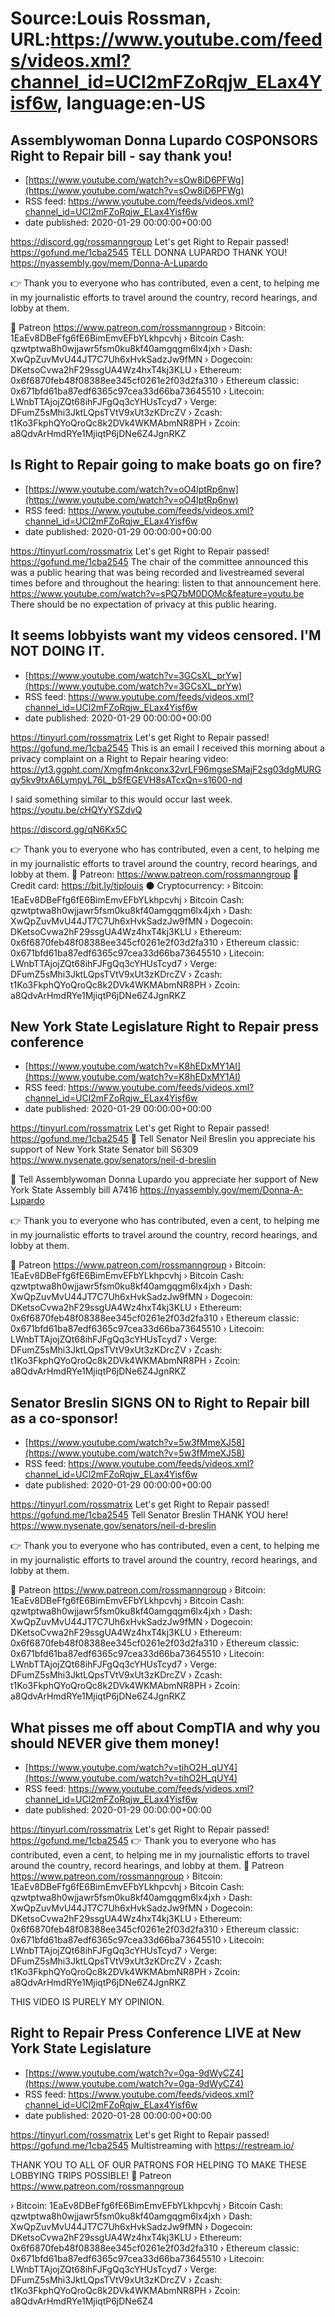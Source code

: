 # Source:Louis Rossman, URL:https://www.youtube.com/feeds/videos.xml?channel_id=UCl2mFZoRqjw_ELax4Yisf6w, language:en-US

## Assemblywoman Donna Lupardo COSPONSORS Right to Repair bill - say thank you!
 - [https://www.youtube.com/watch?v=sOw8iD6PFWg](https://www.youtube.com/watch?v=sOw8iD6PFWg)
 - RSS feed: https://www.youtube.com/feeds/videos.xml?channel_id=UCl2mFZoRqjw_ELax4Yisf6w
 - date published: 2020-01-29 00:00:00+00:00

https://discord.gg/rossmanngroup
Let's get Right to Repair passed! https://gofund.me/1cba2545
TELL DONNA LUPARDO THANK YOU! https://nyassembly.gov/mem/Donna-A-Lupardo

👉 Thank you to everyone who has contributed, even a cent, to helping me in my journalistic efforts to travel around the country, record hearings, and lobby at them. 

🔵 Patreon https://www.patreon.com/rossmanngroup
› Bitcoin: 1EaEv8DBeFfg6fE6BimEmvEFbYLkhpcvhj
› Bitcoin Cash: qzwtptwa8h0wjjawr5fsm0ku8kf40amgqgm6lx4jxh
› Dash: XwQpZuvMvU44JT7C7Uh6xHvkSadzJw9fMN
› Dogecoin: DKetsoCvwa2hF29ssgUA4Wz4hxT4kj3KLU
› Ethereum: 0x6f6870feb48f08388ee345cf0261e2f03d2fa310
› Ethereum classic: 0x671bfd61ba87edf6365c97cea33d66ba73645510
› Litecoin: LWnbTTAjojZQt68ihFJFgQq3cYHUsTcyd7
› Verge: DFumZ5sMhi3JktLQpsTVtV9xUt3zKDrcZV
› Zcash: t1Ko3FkphQYoQroQc8k2DVk4WKMAbmNR8PH
› Zcoin: a8QdvArHmdRYe1MjiqtP6jDNe6Z4JgnRKZ

## Is Right to Repair going to make boats go on fire?
 - [https://www.youtube.com/watch?v=oO4lptRp6nw](https://www.youtube.com/watch?v=oO4lptRp6nw)
 - RSS feed: https://www.youtube.com/feeds/videos.xml?channel_id=UCl2mFZoRqjw_ELax4Yisf6w
 - date published: 2020-01-29 00:00:00+00:00

https://tinyurl.com/rossmatrix
Let's get Right to Repair passed! https://gofund.me/1cba2545
The chair of the committee announced this was a public hearing that was being recorded and livestreamed several times before and throughout the hearing: listen to that announcement here. https://www.youtube.com/watch?v=sPQ7bM0DOMc&feature=youtu.be There should be no expectation of privacy at this public hearing.

## It seems lobbyists want my videos censored. I'M NOT DOING IT.
 - [https://www.youtube.com/watch?v=3GCsXL_prYw](https://www.youtube.com/watch?v=3GCsXL_prYw)
 - RSS feed: https://www.youtube.com/feeds/videos.xml?channel_id=UCl2mFZoRqjw_ELax4Yisf6w
 - date published: 2020-01-29 00:00:00+00:00

https://tinyurl.com/rossmatrix
Let's get Right to Repair passed! https://gofund.me/1cba2545
This is an email I received this morning about a privacy complaint on a Right to Repair hearing video: https://yt3.ggpht.com/Xmgfm4nkconx32vrLF96mgseSMajF2sg03dgMURGqy5kv9txA6LympyL76L_bSfEGEVH8sATcxQn=s1600-nd

I said something similar to this would occur last week. https://youtu.be/cHQYyYSZdvQ

https://discord.gg/qN6Kx5C

👉 Thank you to everyone who has contributed, even a cent, to helping me in my journalistic efforts to travel around the country, record hearings, and lobby at them. 
🔵 Patreon: https://www.patreon.com/rossmanngroup
🔴 Credit card: https://bit.ly/tiplouis
⚫ Cryptocurrency:
› Bitcoin: 1EaEv8DBeFfg6fE6BimEmvEFbYLkhpcvhj
› Bitcoin Cash: qzwtptwa8h0wjjawr5fsm0ku8kf40amgqgm6lx4jxh
› Dash: XwQpZuvMvU44JT7C7Uh6xHvkSadzJw9fMN
› Dogecoin: DKetsoCvwa2hF29ssgUA4Wz4hxT4kj3KLU
› Ethereum: 0x6f6870feb48f08388ee345cf0261e2f03d2fa310
› Ethereum classic: 0x671bfd61ba87edf6365c97cea33d66ba73645510
› Litecoin: LWnbTTAjojZQt68ihFJFgQq3cYHUsTcyd7
› Verge: DFumZ5sMhi3JktLQpsTVtV9xUt3zKDrcZV
› Zcash: t1Ko3FkphQYoQroQc8k2DVk4WKMAbmNR8PH
› Zcoin: a8QdvArHmdRYe1MjiqtP6jDNe6Z4JgnRKZ

## New York State Legislature Right to Repair press conference
 - [https://www.youtube.com/watch?v=K8hEDxMY1AI](https://www.youtube.com/watch?v=K8hEDxMY1AI)
 - RSS feed: https://www.youtube.com/feeds/videos.xml?channel_id=UCl2mFZoRqjw_ELax4Yisf6w
 - date published: 2020-01-29 00:00:00+00:00

https://tinyurl.com/rossmatrix
Let's get Right to Repair passed! https://gofund.me/1cba2545
🔵 Tell Senator Neil Breslin you appreciate his support of New York State Senator bill S6309  https://www.nysenate.gov/senators/neil-d-breslin

🔵 Tell Assemblywoman Donna Lupardo you appreciate her support of New York State Assembly bill A7416 https://nyassembly.gov/mem/Donna-A-Lupardo

👉 Thank you to everyone who has contributed, even a cent, to helping me in my journalistic efforts to travel around the country, record hearings, and lobby at them. 

🔵 Patreon https://www.patreon.com/rossmanngroup
› Bitcoin: 1EaEv8DBeFfg6fE6BimEmvEFbYLkhpcvhj
› Bitcoin Cash: qzwtptwa8h0wjjawr5fsm0ku8kf40amgqgm6lx4jxh
› Dash: XwQpZuvMvU44JT7C7Uh6xHvkSadzJw9fMN
› Dogecoin: DKetsoCvwa2hF29ssgUA4Wz4hxT4kj3KLU
› Ethereum: 0x6f6870feb48f08388ee345cf0261e2f03d2fa310
› Ethereum classic: 0x671bfd61ba87edf6365c97cea33d66ba73645510
› Litecoin: LWnbTTAjojZQt68ihFJFgQq3cYHUsTcyd7
› Verge: DFumZ5sMhi3JktLQpsTVtV9xUt3zKDrcZV
› Zcash: t1Ko3FkphQYoQroQc8k2DVk4WKMAbmNR8PH
› Zcoin: a8QdvArHmdRYe1MjiqtP6jDNe6Z4JgnRKZ

## Senator Breslin SIGNS ON to Right to Repair bill as a co-sponsor!
 - [https://www.youtube.com/watch?v=5w3fMmeXJ58](https://www.youtube.com/watch?v=5w3fMmeXJ58)
 - RSS feed: https://www.youtube.com/feeds/videos.xml?channel_id=UCl2mFZoRqjw_ELax4Yisf6w
 - date published: 2020-01-29 00:00:00+00:00

https://tinyurl.com/rossmatrix
Let's get Right to Repair passed! https://gofund.me/1cba2545
Tell Senator Breslin THANK YOU here! https://www.nysenate.gov/senators/neil-d-breslin

👉 Thank you to everyone who has contributed, even a cent, to helping me in my journalistic efforts to travel around the country, record hearings, and lobby at them. 

🔵 Patreon https://www.patreon.com/rossmanngroup
› Bitcoin: 1EaEv8DBeFfg6fE6BimEmvEFbYLkhpcvhj
› Bitcoin Cash: qzwtptwa8h0wjjawr5fsm0ku8kf40amgqgm6lx4jxh
› Dash: XwQpZuvMvU44JT7C7Uh6xHvkSadzJw9fMN
› Dogecoin: DKetsoCvwa2hF29ssgUA4Wz4hxT4kj3KLU
› Ethereum: 0x6f6870feb48f08388ee345cf0261e2f03d2fa310
› Ethereum classic: 0x671bfd61ba87edf6365c97cea33d66ba73645510
› Litecoin: LWnbTTAjojZQt68ihFJFgQq3cYHUsTcyd7
› Verge: DFumZ5sMhi3JktLQpsTVtV9xUt3zKDrcZV
› Zcash: t1Ko3FkphQYoQroQc8k2DVk4WKMAbmNR8PH
› Zcoin: a8QdvArHmdRYe1MjiqtP6jDNe6Z4JgnRKZ

## What pisses me off about CompTIA and why you should NEVER give them money!
 - [https://www.youtube.com/watch?v=tihO2H_qUY4](https://www.youtube.com/watch?v=tihO2H_qUY4)
 - RSS feed: https://www.youtube.com/feeds/videos.xml?channel_id=UCl2mFZoRqjw_ELax4Yisf6w
 - date published: 2020-01-29 00:00:00+00:00

https://tinyurl.com/rossmatrix
Let's get Right to Repair passed! https://gofund.me/1cba2545
👉 Thank you to everyone who has contributed, even a cent, to helping me in my journalistic efforts to travel around the country, record hearings, and lobby at them. 
🔵 Patreon https://www.patreon.com/rossmanngroup
› Bitcoin: 1EaEv8DBeFfg6fE6BimEmvEFbYLkhpcvhj
› Bitcoin Cash: qzwtptwa8h0wjjawr5fsm0ku8kf40amgqgm6lx4jxh
› Dash: XwQpZuvMvU44JT7C7Uh6xHvkSadzJw9fMN
› Dogecoin: DKetsoCvwa2hF29ssgUA4Wz4hxT4kj3KLU
› Ethereum: 0x6f6870feb48f08388ee345cf0261e2f03d2fa310
› Ethereum classic: 0x671bfd61ba87edf6365c97cea33d66ba73645510
› Litecoin: LWnbTTAjojZQt68ihFJFgQq3cYHUsTcyd7
› Verge: DFumZ5sMhi3JktLQpsTVtV9xUt3zKDrcZV
› Zcash: t1Ko3FkphQYoQroQc8k2DVk4WKMAbmNR8PH
› Zcoin: a8QdvArHmdRYe1MjiqtP6jDNe6Z4JgnRKZ

THIS VIDEO IS PURELY MY OPINION.

## Right to Repair Press Conference LIVE at New York State Legislature
 - [https://www.youtube.com/watch?v=0ga-9dWyCZ4](https://www.youtube.com/watch?v=0ga-9dWyCZ4)
 - RSS feed: https://www.youtube.com/feeds/videos.xml?channel_id=UCl2mFZoRqjw_ELax4Yisf6w
 - date published: 2020-01-28 00:00:00+00:00

https://tinyurl.com/rossmatrix
Let's get Right to Repair passed! https://gofund.me/1cba2545
Multistreaming with https://restream.io/

THANK YOU TO ALL OF OUR PATRONS FOR HELPING TO MAKE THESE LOBBYING TRIPS POSSIBLE!
🔵 Patreon https://www.patreon.com/rossmanngroup

›  Bitcoin: 1EaEv8DBeFfg6fE6BimEmvEFbYLkhpcvhj
› Bitcoin Cash: qzwtptwa8h0wjjawr5fsm0ku8kf40amgqgm6lx4jxh
› Dash: XwQpZuvMvU44JT7C7Uh6xHvkSadzJw9fMN
› Dogecoin: DKetsoCvwa2hF29ssgUA4Wz4hxT4kj3KLU
› Ethereum: 0x6f6870feb48f08388ee345cf0261e2f03d2fa310
› Ethereum classic: 0x671bfd61ba87edf6365c97cea33d66ba73645510
› Litecoin: LWnbTTAjojZQt68ihFJFgQq3cYHUsTcyd7
› Verge: DFumZ5sMhi3JktLQpsTVtV9xUt3zKDrcZV
› Zcash: t1Ko3FkphQYoQroQc8k2DVk4WKMAbmNR8PH
› Zcoin: a8QdvArHmdRYe1MjiqtP6jDNe6Z4

